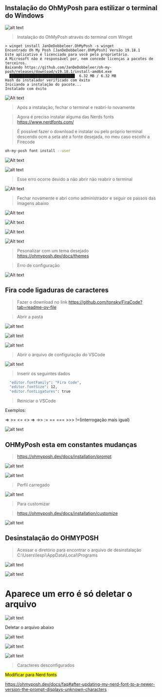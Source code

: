 ## Instalação do OhMyPosh para estilizar o terminal do Windows

![alt text](img/image-77.png)

> Instalação do OhMyPosh através do terminal com Winget

```
> winget install JanDeDobbeleer.OhMyPosh -s winget
Encontrado Oh My Posh [JanDeDobbeleer.OhMyPosh] Versão 19.18.1
Este aplicativo é licenciado para você pelo proprietário.
A Microsoft não é responsável por, nem concede licenças a pacotes de terceiros.
Baixando https://github.com/JanDeDobbeleer/oh-my-posh/releases/download/v19.18.1/install-amd64.exe
  ██████████████████████████████  6.32 MB / 6.32 MB
Hash do instalador verificado com êxito
Iniciando a instalação do pacote...
Instalado com êxito
```
![Alt text](img/image-63.png)

> Após a instalação, fechar o terminal e reabrí-lo novamente

> Agora é preciso instalar alguma das Nerds fonts https://www.nerdfonts.com/

> É possível fazer o download e instalar ou pelo próprio terminal descendo ocm a seta até a fonte desejada, no meu caso escolhi a Firecode

```sh
oh-my-posh font install --user
```
![Alt text](img/image-64.png)

>

![alt text](img/imagens/image-42.png)

> Esse erro ocorre devido a não abrir não reabrir o terminal

![Alt text](img/image-65.png)

> Fechar novamente e abri como administrador e seguir os passos das imagens abaixo

![Alt text](img/image-66.png)

![Alt text](img/image-67.png)

![Alt text](img/image-68.png)

![Alt text](img/image-69.png)

> Pesonalizar com um tema desejado https://ohmyposh.dev/docs/themes

> Erro de configuração

![Alt text](img/image-70.png)

## Fira code ligaduras de caracteres

> Fazer o download no link https://github.com/tonsky/FiraCode?tab=readme-ov-file

> Abrir a pasta 

![alt text](img/imagens/image-39.png)

![alt text](img/imagens/image-38.png)

![alt text](img/imagens/image-37.png)

> Abrir o arquivo de configuração do VSCode

![alt text](img/imagens/image-40.png)

> Inserir os seguintes dados

```sh
  "editor.fontFamily": "Fira Code",
  "editor.fontSize": 12,
  "editor.fontLigatures": true
```
> Reiniciar o VSCode

Exemplos:

=> >= <= <> => ->> := == === >>>
!=(interrogação mais igual)

![alt text](img/imagens/image-41.png)

## OHMyPosh esta em constantes mudanças

> https://ohmyposh.dev/docs/installation/prompt

![alt text](img/imagens/image-43.png)

![alt text](img/imagens/image-44.png)

> Perfil carregado

![alt text](img/imagens/image-45.png)

> Para customizar

> https://ohmyposh.dev/docs/installation/customize

![alt text](img/imagens/image-46.png)

## Desinstalação do OHMYPOSH

> Acessar o diretório para encontrar o arquivo de desinstalação C:\Users\lespi\AppData\Local\Programs

![alt text](image.png)

![alt text](image-1.png)

Aparece um erro é só deletar o arquivo
=== 
![alt text](image-4.png)

Deletar o arquivo abaixo

![alt text](image-2.png)

![alt text](image-3.png)

![alt text](image-5.png)

> Caracteres desconfigurados

<mark>Modificar para Nerd fonts</mark>

https://ohmyposh.dev/docs/faq#after-updating-my-nerd-font-to-a-newer-version-the-prompt-displays-unknown-characters

